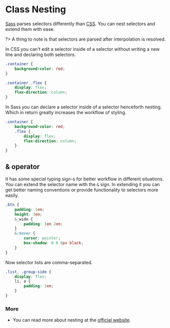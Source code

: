 # Class Nesting

[Sass](Sass/What-is-Sass) parses selectors differently than [CSS](CSS/CSS). You can nest selectors and extend them with ease.

?> A thing to note is that selectors are parsed after interpolation is resolved.

In CSS you can't edit a selector inside of a selector without writing a new line and declaring both selectors.

```css
.container {
	background-color: red;
}

.container .flex {
	display: flex;
	flex-direction: column;
}
```

In Sass you can declare a selector inside of a selector henceforth nesting. Which in return greatly increases the workflow of styling.

```css
.container {
	background-color: red;
	.flex {
		display: flex;
		flex-direction: column;
	}
}
```

## & operator

It has some special typing sign-s for better workflow in different situations. You can extend the selector name with the `&` sign. In extending it you can get better naming conventions or provide functionality to selectors more easily.

```css
.btn {
	padding: 1em;
	height: 3em;
	&_wide {
		padding: 1em 2em;
	}
	&:hover {
		cursor: pointer;
		box-shadow: 0 0 8px black;
	}
}
```

Now selector lists are comma-separated.

```css
.list, .group-side {
	display: flex;
	li, a {
		padding: 1em;
	}
}
```

### More

- You can read more about nesting at the [official website](https://sass-lang.com/documentation/style-rules/).